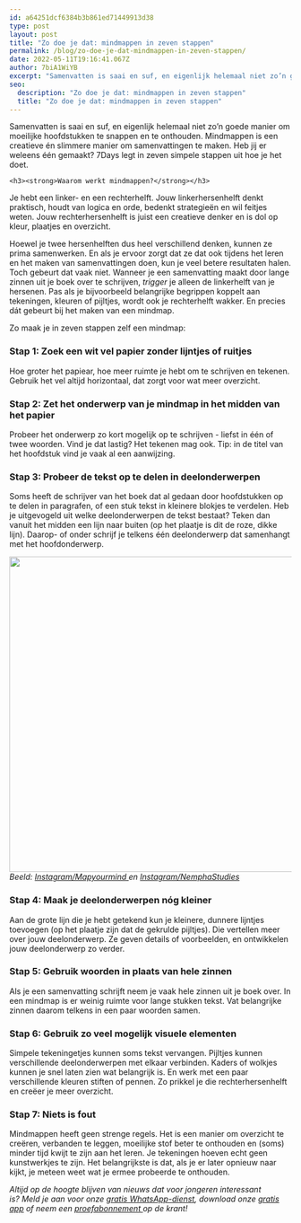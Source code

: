 ```yaml
---
id: a64251dcf6384b3b861ed71449913d38
type: post
layout: post
title: "Zo doe je dat: mindmappen in zeven stappen"
permalink: /blog/zo-doe-je-dat-mindmappen-in-zeven-stappen/
date: 2022-05-11T19:16:41.067Z
author: 7biA1WiYB
excerpt: "Samenvatten is saai en suf, en eigenlijk helemaal niet zo’n goede manier om moeilijke hoofdstukken te snappen en te onthouden. Mindmappen is een creatieve én slimmere manier om samenvattingen te maken. Heb jij er weleens één gemaakt? 7Days legt in zeven simpele stappen uit hoe je het doet.   "
seo:
  description: "Zo doe je dat: mindmappen in zeven stappen"
  title: "Zo doe je dat: mindmappen in zeven stappen"
---
```

Samenvatten is saai en suf, en eigenlijk helemaal niet zo’n goede manier om moeilijke hoofdstukken te snappen en te onthouden. Mindmappen is een creatieve én slimmere manier om samenvattingen te maken. Heb jij er weleens één gemaakt? 7Days legt in zeven simpele stappen uit hoe je het doet.   

    <h3><strong>Waarom werkt mindmappen?</strong></h3>
<p>Je hebt een linker- en een rechterhelft. Jouw linkerhersenhelft denkt praktisch, houdt van logica en orde, bedenkt strategieën en wil feitjes weten. Jouw rechterhersenhelft is juist een creatieve denker en is dol op kleur, plaatjes en overzicht. </p>
<p>Hoewel je twee hersenhelften dus heel verschillend denken, kunnen ze prima samenwerken. En als je ervoor zorgt dat ze dat ook tijdens het leren en het maken van samenvattingen doen, kun je veel betere resultaten halen. Toch gebeurt dat vaak niet. Wanneer je een samenvatting maakt door lange zinnen uit je boek over te schrijven, <em>trigger</em> je alleen de linkerhelft van je hersenen. Pas als je bijvoorbeeld belangrijke begrippen koppelt aan tekeningen, kleuren of pijltjes, wordt ook je rechterhelft wakker. En precies dát gebeurt bij het maken van een mindmap. </p>
<p>Zo maak je in zeven stappen zelf een mindmap:</p>
<h3><strong>Stap 1: Zoek een wit vel papier zonder lijntjes of ruitjes</strong></h3>
<p>Hoe groter het papiear, hoe meer ruimte je hebt om te schrijven en tekenen. Gebruik het vel altijd horizontaal, dat zorgt voor wat meer overzicht.</p>
<h3><strong>Stap 2: Zet het onderwerp van je mindmap in het midden van het papier</strong></h3>
<p>Probeer het onderwerp zo kort mogelijk op te schrijven - liefst in één of twee woorden. Vind je dat lastig? Het tekenen mag ook. Tip: in de titel van het hoofdstuk vind je vaak al een aanwijzing.</p>
<h3><strong>Stap 3: Probeer de tekst op te delen in <strong>deelonderwerpen</strong></strong></h3>
<p>Soms heeft de schrijver van het boek dat al gedaan door hoofdstukken op te delen in paragrafen, of een stuk tekst in kleinere blokjes te verdelen. Heb je uitgevogeld uit welke deelonderwerpen de tekst bestaat? Teken dan vanuit het midden een lijn naar buiten (op het plaatje is dit de roze, dikke lijn). Daarop- of onder schrijf je telkens één deelonderwerp dat samenhangt met het hoofdonderwerp.</p>
<p><div class="media media-element-container media-default"><div id="file-416482" class="file file-image file-image-jpeg">

        
  
  <div class="content">
    <img title="Foto: Instagram / mapyourmind " height="562" width="800" class="media-element file-default" data-delta="1" src="https://7dagen.netlify.app/sites/default/files/17437617_290022668078081_8885730737727209472_n.jpg" alt="">  </div>

  
</div>
</div><em>Beeld: <a href="https://www.instagram.com/mapyourmind/" target="_blank">Instagram/Mapyourmind </a>en <a href="https://www.instagram.com/nephena.studies/" target="_blank">Instagram/NemphaStudies</a></em>
<h3><strong>Stap 4: Maak je deelonderwerpen nóg kleiner</strong></h3>
<p>Aan de grote lijn die je hebt getekend kun je kleinere, dunnere lijntjes toevoegen (op het plaatje zijn dat de gekrulde pijltjes). Die vertellen meer over jouw deelonderwerp. Ze geven details of voorbeelden, en ontwikkelen jouw deelonderwerp zo verder.</p>
<h3><strong>Stap 5: Gebruik woorden in plaats van hele zinnen</strong></h3>
<p>Als je een samenvatting schrijft neem je vaak hele zinnen uit je boek over. In een mindmap is er weinig ruimte voor lange stukken tekst. Vat belangrijke zinnen daarom telkens in een paar woorden samen.</p>
<h3><strong>Stap 6: Gebruik zo veel mogelijk visuele elementen</strong></h3>
<p>Simpele tekeningetjes kunnen soms tekst vervangen. Pijltjes kunnen verschillende deelonderwerpen met elkaar verbinden. Kaders of wolkjes kunnen je snel laten zien wat belangrijk is. En werk met een paar verschillende kleuren stiften of pennen. Zo prikkel je die rechterhersenhelft en creëer je meer overzicht.</p>
<h3><strong>Stap 7: </strong><strong>Niets is fout</strong></h3>
<p>Mindmappen heeft geen strenge regels. Het is een manier om overzicht te creëren, verbanden te leggen, moeilijke stof beter te onthouden en (soms) minder tijd kwijt te zijn aan het leren. Je tekeningen hoeven echt geen kunstwerkjes te zijn. Het belangrijkste is dat, als je er later opnieuw naar kijkt, je meteen weet wat je ermee probeerde te onthouden. </p>
<p><em>Altijd op de hoogte blijven van nieuws dat voor jongeren interessant is? Meld je aan voor onze </em><a href="https://7dagen.netlify.app/whatsapp"><em>gratis WhatsApp-dienst</em></a><em>, download onze </em><a href="https://7dagen.netlify.app/app"><em>gratis app</em></a><em> of neem een </em><a href="https://abonneren.sevendays.nl/abonneren/abonnementen/ae/artikel"><em>proefabonnement </em></a><em>op de krant!</em></p>  
